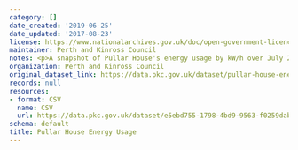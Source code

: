 ```yaml
---
category: []
date_created: '2019-06-25'
date_updated: '2017-08-23'
license: https://www.nationalarchives.gov.uk/doc/open-government-licence/version/3/
maintainer: Perth and Kinross Council
notes: <p>A snapshot of Pullar House's energy usage by kW/h over July 2017.</p>
organization: Perth and Kinross Council
original_dataset_link: https://data.pkc.gov.uk/dataset/pullar-house-energy-usage
records: null
resources:
- format: CSV
  name: CSV
  url: https://data.pkc.gov.uk/dataset/e5ebd755-1798-4bd9-9563-f0259dab5847/resource/68980ba4-e73c-4cca-a4ab-8c5da469d384/download/599feb3b72990800040000c4.csv
schema: default
title: Pullar House Energy Usage
---
```

